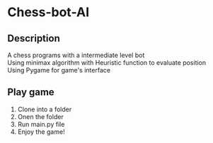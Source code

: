 # Chess-bot-AI
## Description
A chess programs with a intermediate level bot  
Using minimax algorithm with Heuristic function to evaluate position  
Using Pygame for game's interface  
## Play game
1. Clone into a folder  
2. Onen the folder  
3. Run main.py file  
4. Enjoy the game!  
